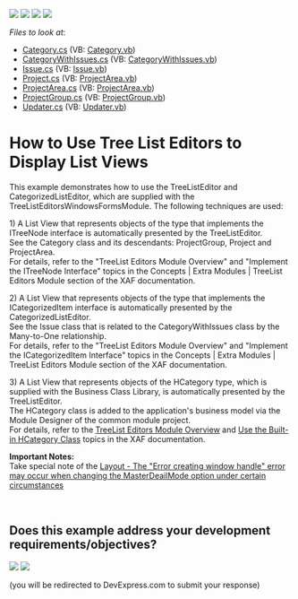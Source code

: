 <!-- default badges list -->
![](https://img.shields.io/endpoint?url=https://codecentral.devexpress.com/api/v1/VersionRange/128594891/13.1.4%2B)
[![](https://img.shields.io/badge/Open_in_DevExpress_Support_Center-FF7200?style=flat-square&logo=DevExpress&logoColor=white)](https://supportcenter.devexpress.com/ticket/details/E1125)
[![](https://img.shields.io/badge/📖_How_to_use_DevExpress_Examples-e9f6fc?style=flat-square)](https://docs.devexpress.com/GeneralInformation/403183)
[![](https://img.shields.io/badge/💬_Leave_Feedback-feecdd?style=flat-square)](#does-this-example-address-your-development-requirementsobjectives)
<!-- default badges end -->
<!-- default file list -->
*Files to look at*:

* [Category.cs](./CS/HowToUseTreeListEditor.Module/Category.cs) (VB: [Category.vb](./VB/HowToUseTreeListEditor.Module/Category.vb))
* [CategoryWithIssues.cs](./CS/HowToUseTreeListEditor.Module/CategoryWithIssues.cs) (VB: [CategoryWithIssues.vb](./VB/HowToUseTreeListEditor.Module/CategoryWithIssues.vb))
* [Issue.cs](./CS/HowToUseTreeListEditor.Module/Issue.cs) (VB: [Issue.vb](./VB/HowToUseTreeListEditor.Module/Issue.vb))
* [Project.cs](./CS/HowToUseTreeListEditor.Module/Project.cs) (VB: [ProjectArea.vb](./VB/HowToUseTreeListEditor.Module/ProjectArea.vb))
* [ProjectArea.cs](./CS/HowToUseTreeListEditor.Module/ProjectArea.cs) (VB: [ProjectArea.vb](./VB/HowToUseTreeListEditor.Module/ProjectArea.vb))
* [ProjectGroup.cs](./CS/HowToUseTreeListEditor.Module/ProjectGroup.cs) (VB: [ProjectGroup.vb](./VB/HowToUseTreeListEditor.Module/ProjectGroup.vb))
* [Updater.cs](./CS/HowToUseTreeListEditor.Module/Updater.cs) (VB: [Updater.vb](./VB/HowToUseTreeListEditor.Module/Updater.vb))
<!-- default file list end -->
# How to Use Tree List Editors to Display List Views


<p>This example demonstrates how to use the TreeListEditor and CategorizedListEditor, which are supplied with the TreeListEditorsWindowsFormsModule. The following techniques are used:</p><p>1) A List View that represents objects of the type that implements the ITreeNode interface is automatically presented by the TreeListEditor.<br />
See the Category class and its descendants: ProjectGroup, Project and ProjectArea.<br />
For details, refer to the "TreeList Editors Module Overview" and "Implement the ITreeNode Interface"  topics in the Concepts | Extra Modules | TreeList Editors Module section of the XAF documentation.</p><p>2) A List View that represents objects of the type that implements the ICategorizedItem interface is automatically presented by the CategorizedListEditor.<br />
See the Issue class that is related to the CategoryWithIssues class by the Many-to-One relationship.<br />
For details, refer to the "TreeList Editors Module Overview" and "Implement the ICategorizedItem Interface"  topics in the Concepts | Extra Modules | TreeList Editors Module section of the XAF documentation.</p><p>3) A List View that represents objects of the HCategory type, which is supplied with the Business Class Library, is automatically presented by the TreeListEditor.<br />
The HCategory class is added to the application's business model via the Module Designer of the common module project.<br />
For details, refer to the <a href="http://documentation.devexpress.com/#Xaf/CustomDocument2836"><u>TreeList Editors Module Overview</u></a> and <a href="http://documentation.devexpress.com/#Xaf/CustomDocument2839"><u>Use the Built-in HCategory Class</u></a> topics in the XAF documentation.</p><p><strong>I</strong><strong>mportant Notes:</strong><br />
Take special note of the <a href="https://www.devexpress.com/Support/Center/p/B181657">Layout - The "Error creating window handle" error may occur when changing the MasterDeailMode option under certain circumstances</a></p>

<br/>


<!-- feedback -->
## Does this example address your development requirements/objectives?

[<img src="https://www.devexpress.com/support/examples/i/yes-button.svg"/>](https://www.devexpress.com/support/examples/survey.xml?utm_source=github&utm_campaign=xaf-how-to-use-tree-list-editors-to-display-list-views&~~~was_helpful=yes) [<img src="https://www.devexpress.com/support/examples/i/no-button.svg"/>](https://www.devexpress.com/support/examples/survey.xml?utm_source=github&utm_campaign=xaf-how-to-use-tree-list-editors-to-display-list-views&~~~was_helpful=no)

(you will be redirected to DevExpress.com to submit your response)
<!-- feedback end -->
